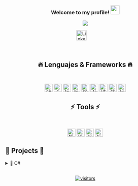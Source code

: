 <h3 align="center">
  Welcome to my profile!
  <img src="https://media.giphy.com/media/hvRJCLFzcasrR4ia7z/giphy.gif" width="28">
</h3>

<p align="center">
  <a href="https://github.com/DenverCoder1/readme-typing-svg"><img src="https://readme-typing-svg.herokuapp.com/?lines=I+am+Ezequiel!&font=Fira%20Code&center=true&width=440&height=45&color=%2327ADF7&vCenter=true&size=22"></a>
</p>

<!-- Social icons section -->
<p align="center">
  <a href="https://www.linkedin.com/in/ezequielbamio/"><img width="32px" alt="LinkedIn" title="Youtube" src="https://imgur.com/UR7WWVq.png"/></a>
  &#8287;&#8287;&#8287;&#8287;&#8287;
</p>

<br/>


<h2 align="center">🔥 Lenguajes & Frameworks 🔥</h2>
<br>
<p align="center">
  <code><a href="#"><img title="C#" height="25" src="https://imgur.com/VTHNiJR.png")></a></code>
  <code><a href="#"><img title="C" height="25" src="https://imgur.com/Gc4iGzF.png"></a></code>
  <code><a href="#"><img title="Angular" height="25" src="https://imgur.com/GbrC5p5.png"></a></code>
  <code><a href="#"><img title="Angular" height="25" src="https://imgur.com/mejLla3.png"></a></code>
  <code><a href="#"><img title="SQL Server" height="25" src="https://imgur.com/LCYob0f.png"></a></code>
  <code><a href="#"><img title="Javascript" height="25" src="https://imgur.com/bQwgZud.png"></a></code>
  <code><a href="#"><img title="HTML5" height="25" src="https://imgur.com/msBGa9Y.png"></a></code>
  <code><a href="#"><img title="CSS" height="25" src="https://imgur.com/YQawCQQ.png"></a></code>
  <code><a href="#"><img title="Arduino" height="25" src="https://imgur.com/6x9jd3m.png"></a></code>

</p>

<h2 align="center">⚡ Tools ⚡</h2>
<br>
<p align="center">
  <code><a href="#"><img title="Microsoft Visual Studio" height="25" src="https://imgur.com/R7HRJz6.png" href="#C#"></a></code>
  <code><a href="#"><img title="Visual Studio Code" height="25" src="https://imgur.com/XuzJBC1.png"></a></code>
  <code><a href="#"><img title="Eclipse" height="25" src="https://imgur.com/97swPR4.png"></a></code>
  <code><a href="#"><img title="GitHub" height="25" src="https://imgur.com/1GTlFAM.png"></a></code>  
</p>

##  🚧 Projects 🚧
<details> 
  <summary>🚧 C#</summary>
  <br/>
    <p align="left">
  <a href="https://github.com/DenverCoder1/github-readme-streak-stats"><img width="282" src="https://denvercoder1-github-readme-stats.vercel.app/api/pin/?username=EzequielBamio&repo=utn_prog_y_lab_II-master&theme=react&bg_color=1F222E&title_color=41bb13&icon_color=F8D866&hide_border=true&show_icons=false" alt="utn_prog_y_lab_II-master"></a>
</p>
  <br/>
</details>

<!-- 📘 Repo info cards - https://github.com/anuraghazra/github-readme-stats -->
<!-- Small repo cards (fork) - https://github.com/DenverCoder1/github-readme-stats -->

<br>
  <p align="center">
    <a href="#"><img align="center" alt="visitors" src="https://gpvc.arturio.dev/EzequielBamio"/></a>
  </p>

